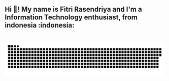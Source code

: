 <h2 align="left">Hi 👋! My name is Fitri Rasendriya and I'm a Information Technology enthusiast, from indonesia :indonesia: </h2>

###
<br clear="both">

<img src="https://raw.githubusercontent.com/fitri81310740/fitri81310740/output/snake.svg" alt="Snake animation" />

###
